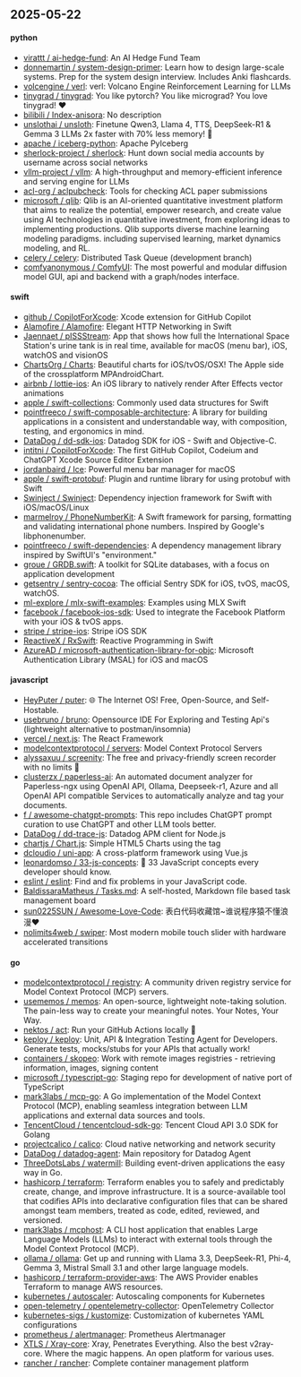 ## 2025-05-22

#### python
* [virattt / ai-hedge-fund](https://github.com/virattt/ai-hedge-fund): An AI Hedge Fund Team
* [donnemartin / system-design-primer](https://github.com/donnemartin/system-design-primer): Learn how to design large-scale systems. Prep for the system design interview. Includes Anki flashcards.
* [volcengine / verl](https://github.com/volcengine/verl): verl: Volcano Engine Reinforcement Learning for LLMs
* [tinygrad / tinygrad](https://github.com/tinygrad/tinygrad): You like pytorch? You like micrograd? You love tinygrad! ❤️
* [bilibili / Index-anisora](https://github.com/bilibili/Index-anisora): No description
* [unslothai / unsloth](https://github.com/unslothai/unsloth): Finetune Qwen3, Llama 4, TTS, DeepSeek-R1 & Gemma 3 LLMs 2x faster with 70% less memory! 🦥
* [apache / iceberg-python](https://github.com/apache/iceberg-python): Apache PyIceberg
* [sherlock-project / sherlock](https://github.com/sherlock-project/sherlock): Hunt down social media accounts by username across social networks
* [vllm-project / vllm](https://github.com/vllm-project/vllm): A high-throughput and memory-efficient inference and serving engine for LLMs
* [acl-org / aclpubcheck](https://github.com/acl-org/aclpubcheck): Tools for checking ACL paper submissions
* [microsoft / qlib](https://github.com/microsoft/qlib): Qlib is an AI-oriented quantitative investment platform that aims to realize the potential, empower research, and create value using AI technologies in quantitative investment, from exploring ideas to implementing productions. Qlib supports diverse machine learning modeling paradigms. including supervised learning, market dynamics modeling, and RL.
* [celery / celery](https://github.com/celery/celery): Distributed Task Queue (development branch)
* [comfyanonymous / ComfyUI](https://github.com/comfyanonymous/ComfyUI): The most powerful and modular diffusion model GUI, api and backend with a graph/nodes interface.

#### swift
* [github / CopilotForXcode](https://github.com/github/CopilotForXcode): Xcode extension for GitHub Copilot
* [Alamofire / Alamofire](https://github.com/Alamofire/Alamofire): Elegant HTTP Networking in Swift
* [Jaennaet / pISSStream](https://github.com/Jaennaet/pISSStream): App that shows how full the International Space Station's urine tank is in real time, available for macOS (menu bar), iOS, watchOS and visionOS
* [ChartsOrg / Charts](https://github.com/ChartsOrg/Charts): Beautiful charts for iOS/tvOS/OSX! The Apple side of the crossplatform MPAndroidChart.
* [airbnb / lottie-ios](https://github.com/airbnb/lottie-ios): An iOS library to natively render After Effects vector animations
* [apple / swift-collections](https://github.com/apple/swift-collections): Commonly used data structures for Swift
* [pointfreeco / swift-composable-architecture](https://github.com/pointfreeco/swift-composable-architecture): A library for building applications in a consistent and understandable way, with composition, testing, and ergonomics in mind.
* [DataDog / dd-sdk-ios](https://github.com/DataDog/dd-sdk-ios): Datadog SDK for iOS - Swift and Objective-C.
* [intitni / CopilotForXcode](https://github.com/intitni/CopilotForXcode): The first GitHub Copilot, Codeium and ChatGPT Xcode Source Editor Extension
* [jordanbaird / Ice](https://github.com/jordanbaird/Ice): Powerful menu bar manager for macOS
* [apple / swift-protobuf](https://github.com/apple/swift-protobuf): Plugin and runtime library for using protobuf with Swift
* [Swinject / Swinject](https://github.com/Swinject/Swinject): Dependency injection framework for Swift with iOS/macOS/Linux
* [marmelroy / PhoneNumberKit](https://github.com/marmelroy/PhoneNumberKit): A Swift framework for parsing, formatting and validating international phone numbers. Inspired by Google's libphonenumber.
* [pointfreeco / swift-dependencies](https://github.com/pointfreeco/swift-dependencies): A dependency management library inspired by SwiftUI's "environment."
* [groue / GRDB.swift](https://github.com/groue/GRDB.swift): A toolkit for SQLite databases, with a focus on application development
* [getsentry / sentry-cocoa](https://github.com/getsentry/sentry-cocoa): The official Sentry SDK for iOS, tvOS, macOS, watchOS.
* [ml-explore / mlx-swift-examples](https://github.com/ml-explore/mlx-swift-examples): Examples using MLX Swift
* [facebook / facebook-ios-sdk](https://github.com/facebook/facebook-ios-sdk): Used to integrate the Facebook Platform with your iOS & tvOS apps.
* [stripe / stripe-ios](https://github.com/stripe/stripe-ios): Stripe iOS SDK
* [ReactiveX / RxSwift](https://github.com/ReactiveX/RxSwift): Reactive Programming in Swift
* [AzureAD / microsoft-authentication-library-for-objc](https://github.com/AzureAD/microsoft-authentication-library-for-objc): Microsoft Authentication Library (MSAL) for iOS and macOS

#### javascript
* [HeyPuter / puter](https://github.com/HeyPuter/puter): 🌐 The Internet OS! Free, Open-Source, and Self-Hostable.
* [usebruno / bruno](https://github.com/usebruno/bruno): Opensource IDE For Exploring and Testing Api's (lightweight alternative to postman/insomnia)
* [vercel / next.js](https://github.com/vercel/next.js): The React Framework
* [modelcontextprotocol / servers](https://github.com/modelcontextprotocol/servers): Model Context Protocol Servers
* [alyssaxuu / screenity](https://github.com/alyssaxuu/screenity): The free and privacy-friendly screen recorder with no limits 🎥
* [clusterzx / paperless-ai](https://github.com/clusterzx/paperless-ai): An automated document analyzer for Paperless-ngx using OpenAI API, Ollama, Deepseek-r1, Azure and all OpenAI API compatible Services to automatically analyze and tag your documents.
* [f / awesome-chatgpt-prompts](https://github.com/f/awesome-chatgpt-prompts): This repo includes ChatGPT prompt curation to use ChatGPT and other LLM tools better.
* [DataDog / dd-trace-js](https://github.com/DataDog/dd-trace-js): Datadog APM client for Node.js
* [chartjs / Chart.js](https://github.com/chartjs/Chart.js): Simple HTML5 Charts using the <canvas> tag
* [dcloudio / uni-app](https://github.com/dcloudio/uni-app): A cross-platform framework using Vue.js
* [leonardomso / 33-js-concepts](https://github.com/leonardomso/33-js-concepts): 📜 33 JavaScript concepts every developer should know.
* [eslint / eslint](https://github.com/eslint/eslint): Find and fix problems in your JavaScript code.
* [BaldissaraMatheus / Tasks.md](https://github.com/BaldissaraMatheus/Tasks.md): A self-hosted, Markdown file based task management board
* [sun0225SUN / Awesome-Love-Code](https://github.com/sun0225SUN/Awesome-Love-Code): 表白代码收藏馆~谁说程序猿不懂浪漫❤️
* [nolimits4web / swiper](https://github.com/nolimits4web/swiper): Most modern mobile touch slider with hardware accelerated transitions

#### go
* [modelcontextprotocol / registry](https://github.com/modelcontextprotocol/registry): A community driven registry service for Model Context Protocol (MCP) servers.
* [usememos / memos](https://github.com/usememos/memos): An open-source, lightweight note-taking solution. The pain-less way to create your meaningful notes. Your Notes, Your Way.
* [nektos / act](https://github.com/nektos/act): Run your GitHub Actions locally 🚀
* [keploy / keploy](https://github.com/keploy/keploy): Unit, API & Integration Testing Agent for Developers. Generate tests, mocks/stubs for your APIs that actually work!
* [containers / skopeo](https://github.com/containers/skopeo): Work with remote images registries - retrieving information, images, signing content
* [microsoft / typescript-go](https://github.com/microsoft/typescript-go): Staging repo for development of native port of TypeScript
* [mark3labs / mcp-go](https://github.com/mark3labs/mcp-go): A Go implementation of the Model Context Protocol (MCP), enabling seamless integration between LLM applications and external data sources and tools.
* [TencentCloud / tencentcloud-sdk-go](https://github.com/TencentCloud/tencentcloud-sdk-go): Tencent Cloud API 3.0 SDK for Golang
* [projectcalico / calico](https://github.com/projectcalico/calico): Cloud native networking and network security
* [DataDog / datadog-agent](https://github.com/DataDog/datadog-agent): Main repository for Datadog Agent
* [ThreeDotsLabs / watermill](https://github.com/ThreeDotsLabs/watermill): Building event-driven applications the easy way in Go.
* [hashicorp / terraform](https://github.com/hashicorp/terraform): Terraform enables you to safely and predictably create, change, and improve infrastructure. It is a source-available tool that codifies APIs into declarative configuration files that can be shared amongst team members, treated as code, edited, reviewed, and versioned.
* [mark3labs / mcphost](https://github.com/mark3labs/mcphost): A CLI host application that enables Large Language Models (LLMs) to interact with external tools through the Model Context Protocol (MCP).
* [ollama / ollama](https://github.com/ollama/ollama): Get up and running with Llama 3.3, DeepSeek-R1, Phi-4, Gemma 3, Mistral Small 3.1 and other large language models.
* [hashicorp / terraform-provider-aws](https://github.com/hashicorp/terraform-provider-aws): The AWS Provider enables Terraform to manage AWS resources.
* [kubernetes / autoscaler](https://github.com/kubernetes/autoscaler): Autoscaling components for Kubernetes
* [open-telemetry / opentelemetry-collector](https://github.com/open-telemetry/opentelemetry-collector): OpenTelemetry Collector
* [kubernetes-sigs / kustomize](https://github.com/kubernetes-sigs/kustomize): Customization of kubernetes YAML configurations
* [prometheus / alertmanager](https://github.com/prometheus/alertmanager): Prometheus Alertmanager
* [XTLS / Xray-core](https://github.com/XTLS/Xray-core): Xray, Penetrates Everything. Also the best v2ray-core. Where the magic happens. An open platform for various uses.
* [rancher / rancher](https://github.com/rancher/rancher): Complete container management platform
